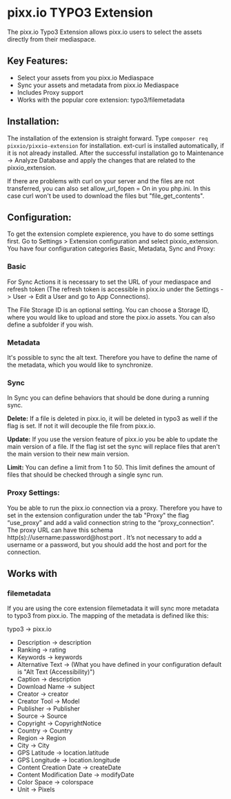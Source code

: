 # pixx.io TYPO3 Extension

The pixx.io Typo3 Extension allows pixx.io users to select the assets directly from their mediaspace.

## Key Features:
- Select your assets from you pixx.io Mediaspace
- Sync your assets and metadata from pixx.io Mediaspace
- Includes Proxy support
- Works with the popular core extension: typo3/filemetadata


## Installation:
The installation of the extension is straight forward. Type `composer req pixxio/pixxio-extension` for installation. ext-curl is installed automatically, if it is not already installed. After the successful installation go to Maintenance -> Analyze Database and apply the changes that are related to the pixxio_extension. 

If there are problems with curl on your server and the files are not transferred, you can also set 
allow_url_fopen = On
in you php.ini. In this case curl won't be used to download the files but "file_get_contents".


## Configuration:
To get the extension complete expierence, you have to do some settings first. Go to Settings > Extension configuration and select pixxio_extension.
You have four configuration categories Basic, Metadata, Sync and Proxy:

### Basic
For Sync Actions it is necessary to set the URL of your mediaspace and refresh token (The refresh token is accessible in pixx.io under the Settings -> User -> Edit a User and go to App Connections).

The File Storage ID is an optional setting. You can choose a Storage ID, where you would like to upload and store the pixx.io assets. You can also define a subfolder if you wish.

### Metadata
It's possible to sync the alt text. Therefore you have to define the name of the metadata, which you would like to synchronize.

### Sync
In Sync you can define behaviors that should be done during a running sync. 

**Delete:**
If a file is deleted in pixx.io, it will be deleted in typo3 as well if the flag is set. If not it will decouple the file from pixx.io.

**Update:**
If you use the version feature of pixx.io you be able to update the main version of a file. If the flag ist set the sync will replace files that aren't the main version to their new main version.

**Limit:**
You can define a limit from 1 to 50. This limit defines the amount of files that should be checked through a single sync run.


### Proxy Settings:
You be able to run the pixx.io connection via a proxy. Therefore you have to set in the extension configuration under the tab "Proxy" the flag “use_proxy” and add a valid connection string to the “proxy_connection”.
The proxy URL can have this schema http(s)://username:password@host:port . It’s not necessary to add a username or a password, but you should add the host and port for the connection.


## Works with

### filemetadata

If you are using the core extension filemetadata it will sync more metadata to typo3 from pixx.io. The mapping of the metadata is defined like this:

typo3 -> pixx.io

- Description -> description
- Ranking -> rating
- Keywords -> keywords
- Alternative Text -> (What you have defined in your configuration default is "Alt Text (Accessibility)")
- Caption -> description
- Download Name -> subject
- Creator -> creator
- Creator Tool -> Model
- Publisher -> Publisher
- Source -> Source
- Copyright -> CopyrightNotice
- Country -> Country
- Region -> Region
- City -> City
- GPS Latitude -> location.latitude 
- GPS Longitude -> location.longitude
- Content Creation Date -> createDate
- Content Modification Date -> modifyDate
- Color Space -> colorspace
- Unit -> Pixels
